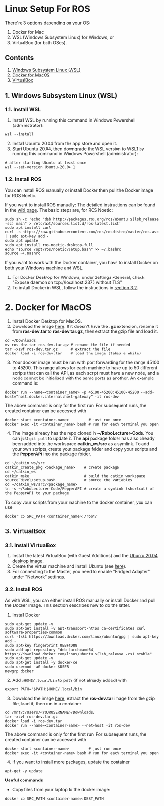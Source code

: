 # Linux Setup For ROS
There're 3 options depending on your OS: 
1. Docker for Mac
2. WSL (Windows Subsystem Linux) for Windows, or 
3. VirtualBox (for both OSes).

## Contents
1. [Windows Subsystem Linux (WSL)](#1-windows-subsystem-linux-wsl)
2. [Docker for MacOS](#2-docker-for-macos)
3. [VirtualBox](#3-virtualbox)

## 1. Windows Subsystem Linux (WSL)
### 1.1. Install WSL
1. Install WSL by running this command in Windows Powershell (administrator):
```
wsl --install
```
2. Install Ubuntu 20.04 from the app store and open it.
3. Start Ubuntu 20.04, then downgrade the WSL version to WSL1 by running this command in Windows Powershell (administrator):
```
# after starting Ubuntu at least once
wsl --set-version Ubuntu-20.04 1
```

### 1.2. Install ROS
You can install ROS manually or install Docker then pull the Docker image for ROS Noetic.

If you want to install ROS manually:
The detailed instructions can be found in the [wiki page](http://wiki.ros.org/noetic/Installation/Ubuntu). The basic steps are, for ROS Noetic:
```
sudo sh -c 'echo "deb http://packages.ros.org/ros/ubuntu $(lsb_release -sc) main" > /etc/apt/sources.list.d/ros-latest.list'
sudo apt install curl
curl -s https://raw.githubusercontent.com/ros/rosdistro/master/ros.asc | sudo apt-key add -
sudo apt update
sudo apt install ros-noetic-desktop-full
echo "source /opt/ros/noetic/setup.bash" >> ~/.bashrc
source ~/.bashrc
```

If you want to work with the Docker container, you have to install Docker on both your Windows machine and WSL.
1. For Docker Desktop for Windows, under Settings>General, check "Expose daemon on tcp://localhost:2375 without TLS"
2. To install Docker in WSL, follow the instructions in [section 3.2](#32-install-ros).

# 2. Docker for MacOS
1. Install Docker Desktop for MacOS.
2. Download the image [here](https://imperiallondon-my.sharepoint.com/:f:/g/personal/rcc22_ic_ac_uk/ErFCcfyKCCNFlZ81R5T2wsMBZ_YBO-EgddnCDjM6Fsgfiw?e=irSsJh). If it doesn't have the **.gz** extension, rename it from **ros-dev.tar** to **ros-dev.tar.gz**, then extract the gzip file and load it.
```
cd ~/Downloads
mv ros-dev.tar ros-dev.tar.gz # rename the file if needed
tar -xzvf ros-dev.tar.gz      # extract the file
docker load -i ros-dev.tar    # load the image (takes a while)
```
3. Your docker image must be run with port forwarding for the range 45100 to 45200. This range allows for each machine to have up to 50 different scripts that can call the API, as each script must have a new node, and a node cannot be initialised with the same ports as another. An example command is:
```
docker run --name=<container_name> -p 45100-45200:45100-45200 --add-host=“host.docker.internal:host-gateway” -it ros-dev
```
The above command is only for the first run. For subsequent runs, the created container can be accessed with
```
docker start <container-name>         # just run once
docker exec -it <container_name> bash # run for each terminal you open
```
4. The image already has the repo cloned in **~/RoboLecturer-Code**. You can just ```git pull``` to update it. The **api** package folder has also already been added into the workspace **catkin_ws/src** as a symlink. To add your own scripts, create your package folder and copy your scripts and the **PepperAPI** into the package folder.
```
cd ~/catkin_ws/src
catkin_create_pkg <package_name>    # create package
cd ~/catkin_ws
catkin_make                         # build the catkin workspace
source devel/setup.bash             # source the variables
cd ~/catkin_ws/src/<package_name>
ln -s ~/RoboLecturer-Code/PepperAPI # create a symlink (shortcut) of the PepperAPI to your package
```

To copy your scripts from your machine to the docker container, you can use
```
docker cp SRC_PATH <container_name>:/root/
```

## 3. VirtualBox
### 3.1. Install VirtualBox
1. Install the latest VirtualBox (with Guest Additions) and the [Ubuntu 20.04 desktop image](https://releases.ubuntu.com/20.04.5/).
2. Create the virtual machine and install Ubuntu (see [here](https://www.ktexperts.com/how-to-install-ubuntu-20-04-1-lts-on-windows-using-virtualbox/)).
3. For connecting to the Master, you need to enable "Bridged Adapter" under "Network" settings.

### 3.2. Install ROS
As with WSL, you can either install ROS manually or install Docker and pull the Docker image. This section describes how to do the latter.

1. Install Docker
```
sudo apt-get update -y
sudo apt-get install -y apt-transport-https ca-certificates curl software-properties-common
curl -fsSL https://download.docker.com/linux/ubuntu/gpg | sudo apt-key add -
sudo apt-key fingerprint 0EBFCD88
sudo add-apt-repository "deb [arch=amd64] https://download.docker.com/linux/ubuntu $(lsb_release -cs) stable"
sudo apt-get update -y
sudo apt-get install -y docker-ce
sudo usermod -aG docker $USER
newgrp docker
```
2. Add ```$HOME/.local/bin``` to path (if not already added) with
```
export PATH="$PATH:$HOME/.local/bin
```
3. Download the image [here](https://imperiallondon-my.sharepoint.com/:f:/g/personal/rcc22_ic_ac_uk/ErFCcfyKCCNFlZ81R5T2wsMBZ_YBO-EgddnCDjM6Fsgfiw?e=irSsJh), extract the **ros-dev.tar** image from the gzip file, load it, then run in a container.
```
cd /mnt/c/Users/<YOURUSERNAME>/Downloads/
tar -xzvf ros-dev.tar.gz
docker load -i ros-dev.tar
docker run --name=<container-name> --net=host -it ros-dev
```
The above command is only for the first run. For subsequent runs, the created container can be accessed with
```
docker start <container-name>         # just run once
docker exec -it <container-name> bash # run for each terminal you open
```
4. If you want to install more packages, update the container
```
apt-get -y update
```

**Useful commands**
- Copy files from your laptop to the docker image:
```
docker cp SRC_PATH <container-name>:DEST_PATH
```
